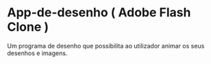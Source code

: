 # App-de-desenho ( Adobe Flash Clone )
 Um programa de desenho que possibilita ao utilizador animar os seus desenhos e imagens.
